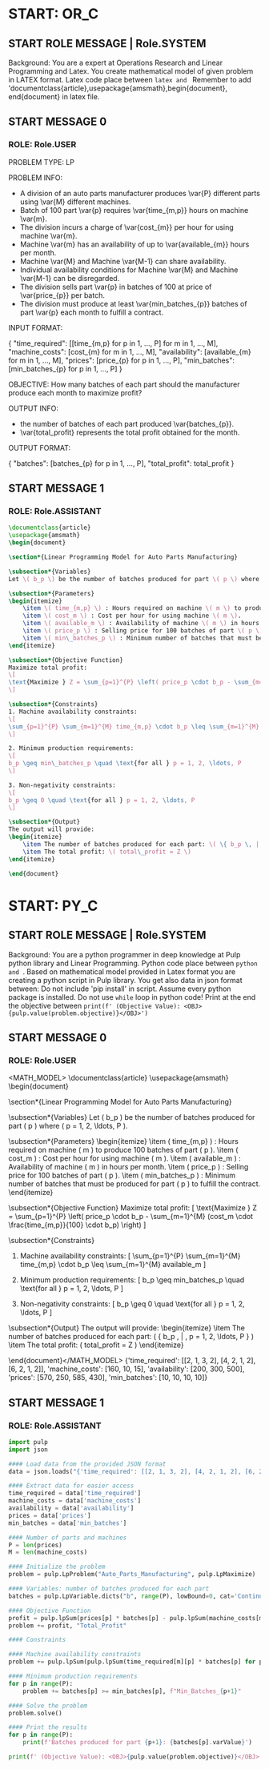 # START: OR_C 
## START ROLE MESSAGE | Role.SYSTEM 
Background: You are a expert at Operations Research and Linear Programming and Latex. You create mathematical model of given problem in LATEX format. Latex code place between ```latex and ``` Remember to add 'documentclass{article},usepackage{amsmath},begin{document}, end{document} in latex file. 
## START MESSAGE 0 
### ROLE: Role.USER
<DESCRIPTION>
PROBLEM TYPE: LP

PROBLEM INFO:

- A division of an auto parts manufacturer produces \var{P} different parts using \var{M} different machines.
- Batch of 100 part \var{p} requires \var{time_{m,p}} hours on machine \var{m}.
- The division incurs a charge of \var{cost_{m}} per hour for using machine \var{m}.
- Machine \var{m} has an availability of up to \var{available_{m}} hours per month.
- Machine \var{M} and Machine \var{M-1} can share availability.
- Individual availability conditions for Machine \var{M} and Machine \var{M-1} can be disregarded.
- The division sells part \var{p} in batches of 100 at price of \var{price_{p}} per batch.
- The division must produce at least \var{min_batches_{p}} batches of part \var{p} each month to fulfill a contract.

INPUT FORMAT: 

{
    "time_required": [[time_{m,p} for p in 1, ..., P] for m in 1, ..., M],
    "machine_costs": [cost_{m} for m in 1, ..., M],
    "availability": [available_{m} for m in 1, ..., M],
    "prices": [price_{p} for p in 1, ..., P],
    "min_batches": [min_batches_{p} for p in 1, ..., P]
}

OBJECTIVE: How many batches of each part should the manufacturer produce each month to maximize profit?

OUTPUT INFO:

- the number of batches of each part produced \var{batches_{p}}.
- \var{total_profit} represents the total profit obtained for the month.

OUTPUT FORMAT:

{
    "batches": [batches_{p} for p in 1, ..., P],
    "total_profit": total_profit
}
</DESCRIPTION>


## START MESSAGE 1 
### ROLE: Role.ASSISTANT
```latex
\documentclass{article}
\usepackage{amsmath}
\begin{document}

\section*{Linear Programming Model for Auto Parts Manufacturing}

\subsection*{Variables}
Let \( b_p \) be the number of batches produced for part \( p \) where \( p = 1, 2, \ldots, P \).

\subsection*{Parameters}
\begin{itemize}
    \item \( time_{m,p} \) : Hours required on machine \( m \) to produce 100 batches of part \( p \).
    \item \( cost_m \) : Cost per hour for using machine \( m \).
    \item \( available_m \) : Availability of machine \( m \) in hours per month.
    \item \( price_p \) : Selling price for 100 batches of part \( p \).
    \item \( min\_batches_p \) : Minimum number of batches that must be produced for part \( p \) to fulfill the contract.
\end{itemize}

\subsection*{Objective Function}
Maximize total profit:
\[
\text{Maximize } Z = \sum_{p=1}^{P} \left( price_p \cdot b_p - \sum_{m=1}^{M} (cost_m \cdot \frac{time_{m,p}}{100} \cdot b_p) \right)
\]

\subsection*{Constraints}
1. Machine availability constraints:
\[
\sum_{p=1}^{P} \sum_{m=1}^{M} time_{m,p} \cdot b_p \leq \sum_{m=1}^{M} available_m
\]

2. Minimum production requirements:
\[
b_p \geq min\_batches_p \quad \text{for all } p = 1, 2, \ldots, P
\]

3. Non-negativity constraints:
\[
b_p \geq 0 \quad \text{for all } p = 1, 2, \ldots, P
\]

\subsection*{Output}
The output will provide:
\begin{itemize}
    \item The number of batches produced for each part: \( \{ b_p \, | \, p = 1, 2, \ldots, P \} \)
    \item The total profit: \( total\_profit = Z \)
\end{itemize}

\end{document}
```

# START: PY_C 
## START ROLE MESSAGE | Role.SYSTEM 
Background: You are a python programmer in deep knowledge at Pulp python library and Linear Programming. Python code place between ```python and ```. Based on mathematical model provided in Latex format you are creating a python script in Pulp library. You get also data in json format between: <DATA></DATA> Do not include 'pip install' in script. Assume every python package is installed. Do not use `while` loop in python code! Print at the end the objective between <OBJ></OBJ> `print(f' (Objective Value): <OBJ>{pulp.value(problem.objective)}</OBJ>')` 
## START MESSAGE 0 
### ROLE: Role.USER
<MATH_MODEL>
\documentclass{article}
\usepackage{amsmath}
\begin{document}

\section*{Linear Programming Model for Auto Parts Manufacturing}

\subsection*{Variables}
Let \( b_p \) be the number of batches produced for part \( p \) where \( p = 1, 2, \ldots, P \).

\subsection*{Parameters}
\begin{itemize}
    \item \( time_{m,p} \) : Hours required on machine \( m \) to produce 100 batches of part \( p \).
    \item \( cost_m \) : Cost per hour for using machine \( m \).
    \item \( available_m \) : Availability of machine \( m \) in hours per month.
    \item \( price_p \) : Selling price for 100 batches of part \( p \).
    \item \( min\_batches_p \) : Minimum number of batches that must be produced for part \( p \) to fulfill the contract.
\end{itemize}

\subsection*{Objective Function}
Maximize total profit:
\[
\text{Maximize } Z = \sum_{p=1}^{P} \left( price_p \cdot b_p - \sum_{m=1}^{M} (cost_m \cdot \frac{time_{m,p}}{100} \cdot b_p) \right)
\]

\subsection*{Constraints}
1. Machine availability constraints:
\[
\sum_{p=1}^{P} \sum_{m=1}^{M} time_{m,p} \cdot b_p \leq \sum_{m=1}^{M} available_m
\]

2. Minimum production requirements:
\[
b_p \geq min\_batches_p \quad \text{for all } p = 1, 2, \ldots, P
\]

3. Non-negativity constraints:
\[
b_p \geq 0 \quad \text{for all } p = 1, 2, \ldots, P
\]

\subsection*{Output}
The output will provide:
\begin{itemize}
    \item The number of batches produced for each part: \( \{ b_p \, | \, p = 1, 2, \ldots, P \} \)
    \item The total profit: \( total\_profit = Z \)
\end{itemize}

\end{document}</MATH_MODEL>
<DATA>
{'time_required': [[2, 1, 3, 2], [4, 2, 1, 2], [6, 2, 1, 2]], 'machine_costs': [160, 10, 15], 'availability': [200, 300, 500], 'prices': [570, 250, 585, 430], 'min_batches': [10, 10, 10, 10]}</DATA>


## START MESSAGE 1 
### ROLE: Role.ASSISTANT
```python
import pulp
import json

#### Load data from the provided JSON format
data = json.loads("{'time_required': [[2, 1, 3, 2], [4, 2, 1, 2], [6, 2, 1, 2]], 'machine_costs': [160, 10, 15], 'availability': [200, 300, 500], 'prices': [570, 250, 585, 430], 'min_batches': [10, 10, 10, 10]}")

#### Extract data for easier access
time_required = data['time_required']
machine_costs = data['machine_costs']
availability = data['availability']
prices = data['prices']
min_batches = data['min_batches']

#### Number of parts and machines
P = len(prices)
M = len(machine_costs)

#### Initialize the problem
problem = pulp.LpProblem("Auto_Parts_Manufacturing", pulp.LpMaximize)

#### Variables: number of batches produced for each part
batches = pulp.LpVariable.dicts("b", range(P), lowBound=0, cat='Continuous')

#### Objective Function
profit = pulp.lpSum(prices[p] * batches[p] - pulp.lpSum(machine_costs[m] * (time_required[m][p] / 100) * batches[p] for m in range(M)) for p in range(P))
problem += profit, "Total_Profit"

#### Constraints

#### Machine availability constraints
problem += pulp.lpSum(pulp.lpSum(time_required[m][p] * batches[p] for p in range(P)) for m in range(M)) <= pulp.lpSum(availability), "Machine_Availability"

#### Minimum production requirements
for p in range(P):
    problem += batches[p] >= min_batches[p], f"Min_Batches_{p+1}"

#### Solve the problem
problem.solve()

#### Print the results
for p in range(P):
    print(f'Batches produced for part {p+1}: {batches[p].varValue}')

print(f' (Objective Value): <OBJ>{pulp.value(problem.objective)}</OBJ>')
```

